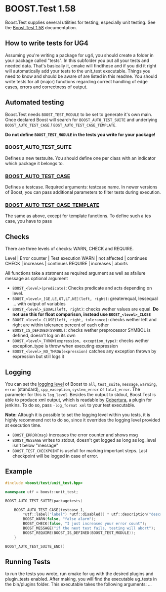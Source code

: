 # BOOST.Test 1.58
Boost.Test supplies several utilities for testing, especially unit testing.
See the [Boost.Test 1.58](https://www.boost.org/doc/libs/1_58_0/libs/test/doc/html/index.html) documentation.

## How to write tests for UG4
Assuming you're writing a package for ug4, you should create a folder in your package called "tests". In this subfolder you put all your tests and needed data. That's basically it, cmake will findthese and if you did it right will automatically add your tests to the unit_test executable. Things you need to know and should be aware of are listed in this readme.
You should write tests for all (major) functions regarding correct handling of edge cases, errors and correctness of output.

## Automated testing
Boost.Test needs `BOOST_TEST_MODULE` to be set to generate it's own main. Once declared Boost will search for `BOOST_AUTO_TEST_SUITE` and underlying `BOOST_AUTO_TEST_CASE` / `BOST_AUTO_TEST_CASE_TEMPLATE`.

**Do not define `BOOST_TEST_MODULE` in the tests you write for your package!**

### BOOST_AUTO_TEST_SUITE
Defines a new testsuite. You should define one per class with an indicator which package it belongs to.

### [BOOST_AUTO_TEST_CASE](https://www.boost.org/doc/libs/1_58_0/libs/test/doc/html/utf/user-guide/test-organization/auto-nullary-test-case.html)
Defines a testcase. Required arguments: testcase name. In newer versions of Boost, you can pass additional parameters to filter tests during execution.


### [BOOST_AUTO_TEST_CASE_TEMPLATE](https://www.boost.org/doc/libs/1_58_0/libs/test/doc/html/utf/user-guide/test-organization/auto-test-case-template.html)
The same as above, except for template functions. To define such a tes case, you have to pass

## Checks
There are three levels of checks: WARN, CHECK and REQUIRE.

Level   | Error counter | Test execution
WARN    | not affected  | continues
CHECK   | increases     | continues
REQUIRE | increases     | aborts

All functions take a statment as required argument as well as afailure message as optional argument
+ `BOOST_<level>(predicate)`: Checks predicate and acts depending on level.
+ `BOOST_<level>_[GE,LE,GT,LT,NE](left, right)`: greaterequal, lessequal ... with output of variables
+ `BOOST_<level>_EQUAL(left, right)`: checks wether values are equal. **Do not use this for float comparison, instead use `BOOST_<level>_CLOSE`**
+ `BOOST_<level>_CLOSE(left, right, tolerance)`: checks wether left and right are within tolerance percent of each other
+ `BOOST_IS_DEFINED(SYMBOL)`: checks wether preprocessor SYMBOL is defined, doesn't log on its own
+ `BOOST_<level>_THROW(expression, exception_type)`: checks wether exception_type is throw when executing expression
+ `BOOST_<level>_NO_THROW(expression)` catches any exception thrown by expression but still logs it

## Logging
You can set the [logging level](https://www.boost.org/doc/libs/1_58_0/libs/test/doc/html/utf/user-guide/runtime-config/reference.html#) of Boost to `all`, `test_suite`, `message`, `warning`, `error` (standard), `cpp_exception`, `system_error` or `fatal_error`. The parameter for this is `log_level`.
Besides the output to stdout, Boost.Test is able to produce xml output, which is readable by [Cobertura](https://cobertura.github.io/cobertura/), a plugin for jenkins. To do so, pass `-log_format xml` to your test executable.

**Note:** Altough it is possible to set the logging level within you tests, it is highly recommend not to do so, since it overrides the logging level provided at execution time.

+ `BOOST_ERROR(msg)` increases the error counter and shows msg
+ `BOOST_MESSAGE` writes to stdout, doesn't get logged as long as log_level isn't below "message"
+ `BOOST_TEST_CHECKPOINT` is usefull for marking important steps. Last checkpoint will be logged in case of error.

## Example
```c++
#include <boost/test/unit_test.hpp>

namespace utf = boost::unit_test;

BOOST_AUTO_TEST_SUITE(packagetests)

    BOOST_AUTO_TEST_CASE(testcase_1,
        *utf::label("label") *utf::disabled() * utf::description("description")){
        BOOST_WARN(false, "false alarm");
        BOOST_CHECK(false, "I just increased your error count");
        BOOST_MESSAGE("if the next test fails, testing will abort");
        BOOST_REQUIRE(BOOST_IS_DEFINED(BOOST_TEST_MODULE));
    }

BOOST_AUTO_TEST_SUITE_END()
```

## Running Tests
to run the tests you wrote, run cmake for ug with the desired plugins and plugin_tests enabled. After making, you will find the executable ug_tests in the bin/plugins folder.
This executable takes the following arguments: ...
